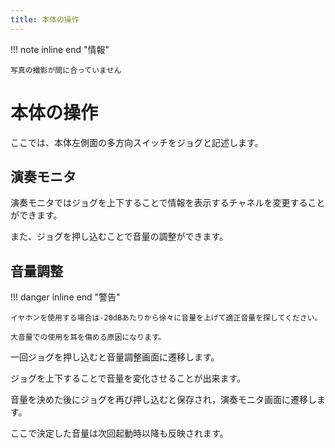 ```yaml
---
title: 本体の操作
---
```


!!! note inline end "情報"

    写真の撮影が間に合っていません

# 本体の操作

ここでは、本体左側面の多方向スイッチをジョグと記述します。

## 演奏モニタ

演奏モニタではジョグを上下することで情報を表示するチャネルを変更することができます。

また、ジョグを押し込むことで音量の調整ができます。

## 音量調整

!!! danger inline end "警告"

    イヤホンを使用する場合は-20dBあたりから徐々に音量を上げて適正音量を探してください。

    大音量での使用を耳を傷める原因になります。

一回ジョグを押し込むと音量調整画面に遷移します。

ジョグを上下することで音量を変化させることが出来ます。

音量を決めた後にジョグを再び押し込むと保存され，演奏モニタ画面に遷移します。

ここで決定した音量は次回起動時以降も反映されます。